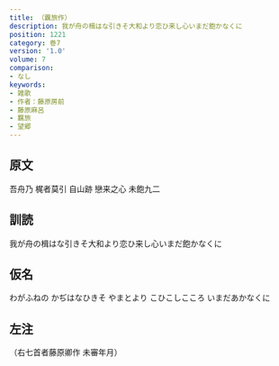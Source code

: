 ```yaml
---
title: （覊旅作）
description: 我が舟の楫はな引きそ大和より恋ひ来し心いまだ飽かなくに
position: 1221
category: 巻7
version: '1.0'
volume: 7
comparison:
- なし
keywords:
- 雑歌
- 作者：藤原房前
- 藤原麻呂
- 羈旅
- 望郷
---
```


## 原文

吾舟乃 梶者莫引 自山跡 戀来之心 未飽九二

## 訓読

我が舟の楫はな引きそ大和より恋ひ来し心いまだ飽かなくに

## 仮名

わがふねの かぢはなひきそ やまとより こひこしこころ いまだあかなくに

## 左注

（右七首者藤原卿作 未審年月）
